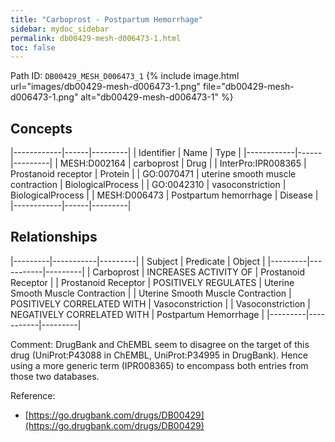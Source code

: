 ```yaml
---
title: "Carboprost - Postpartum Hemorrhage"
sidebar: mydoc_sidebar
permalink: db00429-mesh-d006473-1.html
toc: false 
---
```



Path ID: `DB00429_MESH_D006473_1`
{% include image.html url="images/db00429-mesh-d006473-1.png" file="db00429-mesh-d006473-1.png" alt="db00429-mesh-d006473-1" %}

## Concepts

|------------|------|---------|
| Identifier | Name | Type    |
|------------|------|---------|
| MESH:D002164 | carboprost | Drug |
| InterPro:IPR008365 | Prostanoid receptor | Protein |
| GO:0070471 | uterine smooth muscle contraction | BiologicalProcess |
| GO:0042310 | vasoconstriction | BiologicalProcess |
| MESH:D006473 | Postpartum hemorrhage | Disease |
|------------|------|---------|

## Relationships

|---------|-----------|---------|
| Subject | Predicate | Object  |
|---------|-----------|---------|
| Carboprost | INCREASES ACTIVITY OF | Prostanoid Receptor |
| Prostanoid Receptor | POSITIVELY REGULATES | Uterine Smooth Muscle Contraction |
| Uterine Smooth Muscle Contraction | POSITIVELY CORRELATED WITH | Vasoconstriction |
| Vasoconstriction | NEGATIVELY CORRELATED WITH | Postpartum Hemorrhage |
|---------|-----------|---------|

Comment: DrugBank and ChEMBL seem to disagree on the target of this drug (UniProt:P43088 in ChEMBL, UniProt:P34995 in DrugBank). Hence using a more generic term (IPR008365) to encompass both entries from those two databases.

Reference: 
  - [https://go.drugbank.com/drugs/DB00429](https://go.drugbank.com/drugs/DB00429)
